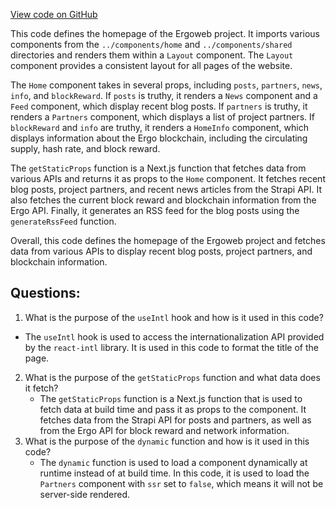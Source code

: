 [View code on GitHub](https://github.com/ergoplatform/ergoweb/pages/index.tsx)

This code defines the homepage of the Ergoweb project. It imports various components from the `../components/home` and `../components/shared` directories and renders them within a `Layout` component. The `Layout` component provides a consistent layout for all pages of the website. 

The `Home` component takes in several props, including `posts`, `partners`, `news`, `info`, and `blockReward`. If `posts` is truthy, it renders a `News` component and a `Feed` component, which display recent blog posts. If `partners` is truthy, it renders a `Partners` component, which displays a list of project partners. If `blockReward` and `info` are truthy, it renders a `HomeInfo` component, which displays information about the Ergo blockchain, including the circulating supply, hash rate, and block reward. 

The `getStaticProps` function is a Next.js function that fetches data from various APIs and returns it as props to the `Home` component. It fetches recent blog posts, project partners, and recent news articles from the Strapi API. It also fetches the current block reward and blockchain information from the Ergo API. Finally, it generates an RSS feed for the blog posts using the `generateRssFeed` function. 

Overall, this code defines the homepage of the Ergoweb project and fetches data from various APIs to display recent blog posts, project partners, and blockchain information.
## Questions: 
 1. What is the purpose of the `useIntl` hook and how is it used in this code?
   - The `useIntl` hook is used to access the internationalization API provided by the `react-intl` library. It is used in this code to format the title of the page.
2. What is the purpose of the `getStaticProps` function and what data does it fetch?
   - The `getStaticProps` function is a Next.js function that is used to fetch data at build time and pass it as props to the component. It fetches data from the Strapi API for posts and partners, as well as from the Ergo API for block reward and network information.
3. What is the purpose of the `dynamic` function and how is it used in this code?
   - The `dynamic` function is used to load a component dynamically at runtime instead of at build time. In this code, it is used to load the `Partners` component with `ssr` set to `false`, which means it will not be server-side rendered.